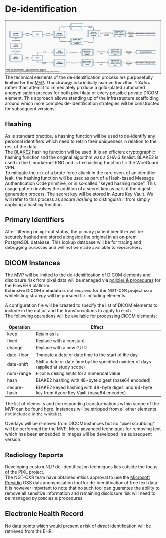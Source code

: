 # De-identification
![De-identification Logical Data Flow Diagram](./diagrams/PIXL-De-identification_Data_Flow.drawio.png)
The technical elements of the de-identification process are purposefully limited for the [MVP](MVP.md).
The strategy is to initially lean on the other 4 Safes rather than attempt to immediately produce a gold-plated automated anonymisation process for both pixel data or every possible private DICOM element. This approach allows standing up of the infrastructure scaffolding around which more complex de-identification strategies will be constructed for subsequent versions.

## Hashing
As is standard practice, a hashing function will be used to de-identify any personal identifiers which need to retain their uniqueness in relation to the rest of the data.  
The [BLAKE2](https://en.wikipedia.org/wiki/BLAKE_(hash_function)#BLAKE2) hashing function will be used. It is an efficient cryptographic hashing function and the original algorithm was a SHA-3 finalist. BLAKE2 is used in the Linux kernel RNG and is the hashing function for the WireGuard VPN.   
To mitigate the risk of a brute force attack in the rare event of an identifier leak, the hashing function will be used as part of a Hash-based Message Authentication Code primitive, or in so-called "keyed hashing mode". This usage pattern involves the addition of a secret key as part of the digest generation process. The secret key will be stored in Azure Key Vault. We will refer to this process as _secure hashing_ to distinguish it from simply applying a hashing function.

## Primary Identifiers
After filtering on opt-out status, the primary patient identifier will be securely hashed and stored alongside the original in an on-prem PostgreSQL database.
This lookup database will be for tracing and debugging purposes and will not be made available to researchers.

## DICOM Instances
The [MVP](MVP.md) will be limited to the de-identification of DICOM elements and disclosure risk from pixel data will be managed via [policies & procedures](https://github.com/UCLH-DIF/Book-of-FlowEHR/tree/main/pollen/README) for the FlowEHR platform.  
Extensive DICOM metadata is not required for the NGT-CXR project so a whitelisting strategy will be pursued for including elements.  

A configuration file will be created to specify the list of DICOM elements to include in the output and the transformations to apply to each.  
The following operations will be available for processing DICOM elements:  

**Operation** | **Effect**
---|---
keep | Retain as is
fixed | Replace with a constant
change | Replace with a new GUID
date-floor | Truncate a date or date time to the start of the day
date-shift | Shift a date or date time by the specified number of days (applied at study scope)
num-range | Floor & ceiling limits for a numerical value 
hash | BLAKE2 hashing with 48-byte digest (base64 encoded)
secure-hash | BLAKE2 keyed hashing with 48-byte digest and 64-byte key from Azure Key Vault (base64 encoded)

The list of elements and corresponding transformations within scope of the MVP can be found [here](DICOM_tags). Instances will be stripped from all other elements not included in the whitelist.  

Overlays will be removed from DICOM instances but no "pixel scrubbing" will be performed for the MVP. More advanced techniques for removing text which has been embedded in images will be developed in a subsequent version.

## Radiology Reports
Developing custom NLP de-identification techniques lies outside the focus of the PIXL project.  
The NGT-CXR team have obtained ethics approval to use the [Microsoft Presidio](https://github.com/microsoft/presidio/) OSS data anonymisation tool for de-identification of free text data. It is however important to note that no such tool can guarantee the ability to remove all sensitive information and remaining disclosure risk will need to be managed by policies & procedures. 

## Electronic Health Record
No data points which would present a risk of _direct_ identification will be retrieved from the EHR.